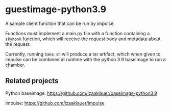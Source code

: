 # guestimage-python3.9

A sample client function that can be run by impulse.

Functions must implement a main.py file with a function containing a `skyhook` function, which will receive the request body and metadata about the request.

Currently, running `bake.sh` will produce a tar artifact, which when given to impulse can be combined at runtime with the python 3.9 baseimage to run a chamber.

## Related projects

Python baseimage: https://github.com/izaaklauer/baseimage-python3.9

Impulse: https://github.com/izaaklauer/impulse
